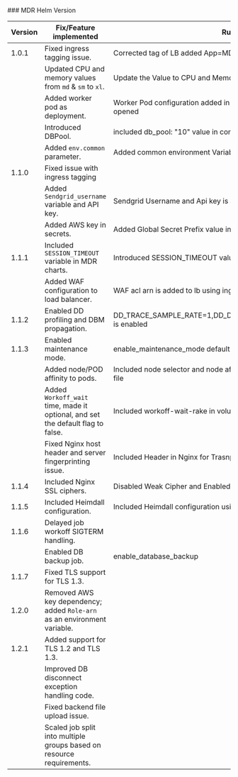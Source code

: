 \### MDR Helm Version

| Version          | Fix/Feature implemented                                                                 | Rule Added              |
|------------------|-----------------------------------------------------------------------------------------|-----------------------  |
| 1.0.1            | Fixed ingress tagging issue.                                                            |Corrected tag of LB added App=MDR tag|
|                  | Updated CPU and memory values from `md` & `sm` to `xl`.                                 |Update the Value to CPU and Memory to x Series|
|                  | Added worker pod as deployment.                                                         |Worker Pod configuration added in deployment file and 5190 container port opened|
|                  | Introduced DBPool.                                                                      |included db_pool: "10" value in common values|
|                  | Added `env.common` parameter.                                                           |Added common environment Variable for DD_AGENT_HOST| 
| 1.1.0            | Fixed issue with ingress tagging                                                        |                         |
|                  | Added `Sendgrid_username` variable and API key.                                         |Sendgrid Username and Api key is added in k8s charts|
|                  | Added AWS key in secrets.                                                               |Added Global Secret Prefix value in k8s secret file|                   
|  1.1.1           | Included `SESSION_TIMEOUT` variable in MDR charts.                                      |Introduced SESSION_TIMEOUT value and added default value of 30 sec|
|                  | Added WAF configuration to load balancer.                                               | WAF acl arn is added to lb  using ingress kubernetes fils|
|  1.1.2           | Enabled DD profiling and DBM propagation.                                               |DD_TRACE_SAMPLE_RATE=1,DD_DBM_PROPAGATION_MODE=full,DB_POOL is enabled |
|  1.1.3           | Enabled maintenance mode.                                                               |enable_maintenance_mode default value is set to false |
|                  | Added node/POD affinity to pods.                                                        |Included node selector and node affinity ON DEMAND value in deployment file|
|                  | Added `Workoff_wait` time, made it optional, and set the default flag to false.         |Included workoff-wait-rake in volumeMount for job scheduling|
|                  | Fixed Nginx host header and server fingerprinting issue.                                |Included Header in Nginx for Trasnport Security and Proxy|
|  1.1.4           | Included Nginx SSL ciphers.                                                             |Disabled Weak Cipher and Enabled strong Cipher using nginx-cm file|
|  1.1.5           | Included Heimdall configuration.                                                        |Included Heimdall configuration using deployment|
|  1.1.6            |Delayed job workoff SIGTERM handling.                                                  |                         |        
|                  | Enabled DB backup job.                                                                  | enable_database_backup  |
|  1.1.7           | Fixed TLS support for TLS 1.3.                                                          |                         |
|  1.2.0           | Removed AWS key dependency; added `Role-arn` as an environment variable.                |                         |
|  1.2.1           | Added support for TLS 1.2 and TLS 1.3.                                                  |                         |
|                  | Improved DB disconnect exception handling code.                                         |                         |
|                  | Fixed backend file upload issue.                                                        |                         |
|                  | Scaled job split into multiple groups based on resource requirements.                   |                         |
